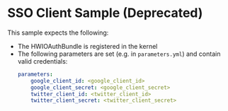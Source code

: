 # SSO Client Sample (Deprecated)

This sample expects the following:

* The HWIOAuthBundle is registered in the kernel
* The following parameters are set (e.g. in `parameters.yml`) and contain valid credentials:
  ```yaml
  parameters:
      google_client_id: <google_client_id>
      google_client_secret: <google_client_secret>
      twitter_client_id: <twitter_client_id>
      twitter_client_secret: <twitter_client_secret>
  ```
